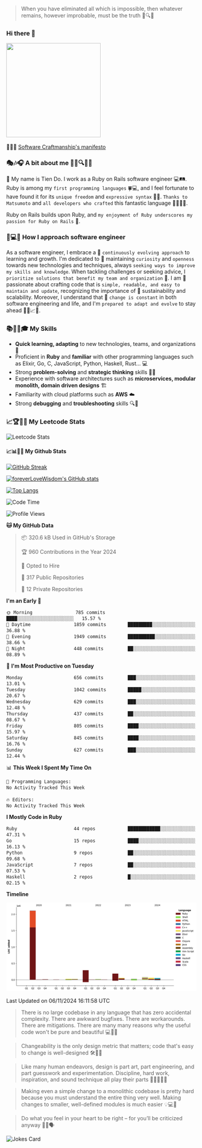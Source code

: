 > When you have eliminated all which is impossible, then whatever remains, however improbable, must be the truth 🤔🔍💡
### Hi there 👋

<!--
**foreverLoveWisdom/foreverLoveWisdom** is a ✨ _special_ ✨ repository because its `README.md` (this file) appears on your GitHub profile.

Here are some ideas to get you started:

- 🔭 I’m currently working on ...
- 🌱 I’m currently learning ...
- 👯 I’m looking to collaborate on ...
- 🤔 I’m looking for help with ...
- 💬 Ask me about ...
- 📫 How to reach me: ...
- 😄 Pronouns: ...
- ⚡ Fun fact: ...
-->

<img src="https://codecondo.com/wp-content/uploads/2017/09/railslogo.png" width="250" height="250">

 📜🔨🌟 [Software Craftmanship's manifesto](http://manifesto.softwarecraftsmanship.org/)

### 🎭🎶🎧 A bit about me 🕵️‍♀️🔍🕵️‍♂️
👋 My name is Tien Do. I work as a Ruby on Rails software engineer 💻🛤️. Ruby is among my `first programming languages` 🍀💻, and I feel fortunate to have found it for its `unique freedom` and `expressive syntax` 🤗💬. `Thanks to Matsumoto` and `all developers who crafted` this fantastic language 🙏👨‍💻🌟.

Ruby on Rails builds upon Ruby, and `my enjoyment of Ruby underscores my passion for Ruby on Rails` 🤩.

### 🤔💻🔨 How I approach software engineer
As a software engineer, I embrace a 🔄 `continuously evolving approach` to learning and growth. I'm dedicated to 🤔 maintaining `curiosity` and `openness` towards new technologies and techniques, always `seeking ways to improve my skills and knowledge`. When tackling challenges or seeking advice, I `prioritize solutions that benefit my team and organization` 👥. I am 🎉 passionate about crafting code that is `simple, readable, and easy to maintain and update`, recognizing the importance of 🌱 sustainability and scalability. Moreover, I understand that 🌊 `change is constant` in both software engineering and life, and I'm `prepared to adapt and evolve` to stay ahead 🏃‍♂️📈🔄.

### 📚🧑‍💻🎓 My Skills
- **Quick learning, adapting** to new technologies, teams, and organizations 🚀
- Proficient in **Ruby** and **familiar** with other programming languages such as Elixir, Go, C, JavaScript, Python, Haskell, Rust... 💻
- Strong **problem-solving** and **strategic thinking** skills 🤔💡
- Experience with software architectures such as **microservices, modular monolith, domain driven designs** 🏗️
- Familiarity with cloud platforms such as **AWS** ☁️ 
- Strong **debugging** and **troubleshooting** skills 🔍🐞


### 📈🏆🧑‍💻 My Leetcode Stats
![Leetcode Stats](https://leetcard.jacoblin.cool/foreverLoveWisdom)

#### 📈📊👨‍💻  My Github Stats

[![GitHub Streak](https://github-readme-streak-stats.herokuapp.com/?user=foreverLoveWisdom&theme=dracula)](https://git.io/streak-stats)
&nbsp;
&nbsp;

[![foreverLoveWisdom's GitHub stats](https://github-readme-stats.vercel.app/api?username=foreverLoveWisdom&show_icons=true&theme=react&count_private=true)](https://github.com/anuraghazra/github-readme-stats)

[![Top Langs](https://github-readme-stats.vercel.app/api/top-langs/?username=foreverLoveWisdom&show_icons=true&theme=vue-dark)](https://github.com/anuraghazra/github-readme-stats)

<!--START_SECTION:waka-->
![Code Time](http://img.shields.io/badge/Code%20Time-3%2C319%20hrs%2048%20mins-blue)

![Profile Views](http://img.shields.io/badge/Profile%20Views-0-blue)

**🐱 My GitHub Data** 

> 📦 320.6 kB Used in GitHub's Storage 
 > 
> 🏆 960 Contributions in the Year 2024
 > 
> 💼 Opted to Hire
 > 
> 📜 317 Public Repositories 
 > 
> 🔑 12 Private Repositories 
 > 
**I'm an Early 🐤** 

```text
🌞 Morning                785 commits         ████░░░░░░░░░░░░░░░░░░░░░   15.57 % 
🌆 Daytime                1859 commits        █████████░░░░░░░░░░░░░░░░   36.88 % 
🌃 Evening                1949 commits        ██████████░░░░░░░░░░░░░░░   38.66 % 
🌙 Night                  448 commits         ██░░░░░░░░░░░░░░░░░░░░░░░   08.89 % 
```
📅 **I'm Most Productive on Tuesday** 

```text
Monday                   656 commits         ███░░░░░░░░░░░░░░░░░░░░░░   13.01 % 
Tuesday                  1042 commits        █████░░░░░░░░░░░░░░░░░░░░   20.67 % 
Wednesday                629 commits         ███░░░░░░░░░░░░░░░░░░░░░░   12.48 % 
Thursday                 437 commits         ██░░░░░░░░░░░░░░░░░░░░░░░   08.67 % 
Friday                   805 commits         ████░░░░░░░░░░░░░░░░░░░░░   15.97 % 
Saturday                 845 commits         ████░░░░░░░░░░░░░░░░░░░░░   16.76 % 
Sunday                   627 commits         ███░░░░░░░░░░░░░░░░░░░░░░   12.44 % 
```


📊 **This Week I Spent My Time On** 

```text
💬 Programming Languages: 
No Activity Tracked This Week

🔥 Editors: 
No Activity Tracked This Week
```

**I Mostly Code in Ruby** 

```text
Ruby                     44 repos            ████████████░░░░░░░░░░░░░   47.31 % 
Go                       15 repos            ████░░░░░░░░░░░░░░░░░░░░░   16.13 % 
Python                   9 repos             ██░░░░░░░░░░░░░░░░░░░░░░░   09.68 % 
JavaScript               7 repos             ██░░░░░░░░░░░░░░░░░░░░░░░   07.53 % 
Haskell                  2 repos             █░░░░░░░░░░░░░░░░░░░░░░░░   02.15 % 
```



**Timeline**

![Lines of Code chart](https://raw.githubusercontent.com/foreverLoveWisdom/foreverLoveWisdom/main/assets/bar_graph.png)


 Last Updated on 06/11/2024 16:11:58 UTC
<!--END_SECTION:waka-->


> There is no large codebase in any language that has zero accidental complexity. There are awkward bugfixes. There are workarounds. There are mitigations.
> There are many many reasons why the useful code won't be pure and beautiful 💻🐞🤔

> Changeability is the only design metric that matters; code that's easy to change is well-designed 🛠️🔄🎨

> Like many human endeavors, design is part art, part engineering, and part guesswork and experimentation. Discipline, hard work, inspiration, and sound technique all play their parts 🎨🧑‍💻🔬🧪

> Mak­ing even a sim­ple change to a mono­lith­ic code­base is pret­ty hard because you must under­stand the entire thing very well. Mak­ing changes to small­er, well-defined mod­ules is much easier 💡💻🤔
 
 > Do what you feel in your heart to be right – for you’ll be criticized anyway 💖🙏🗣️ 
 
![Jokes Card](https://readme-jokes.vercel.app/api)
